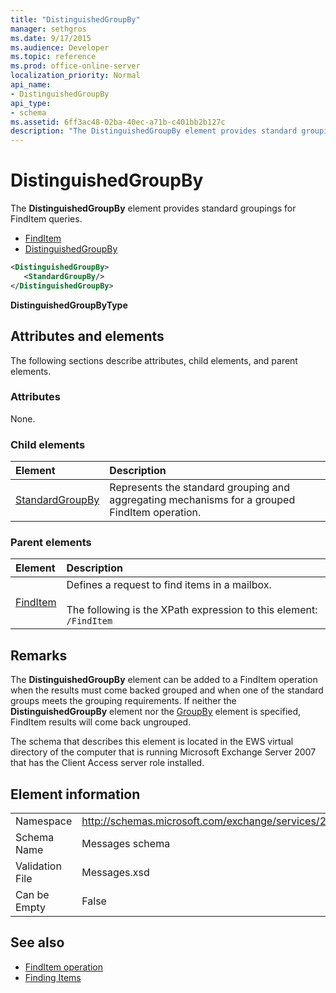 ```yaml
---
title: "DistinguishedGroupBy"
manager: sethgros
ms.date: 9/17/2015
ms.audience: Developer
ms.topic: reference
ms.prod: office-online-server
localization_priority: Normal
api_name:
- DistinguishedGroupBy
api_type:
- schema
ms.assetid: 6ff3ac48-02ba-40ec-a71b-c401bb2b127c
description: "The DistinguishedGroupBy element provides standard groupings for FindItem queries."
---
```


# DistinguishedGroupBy

The **DistinguishedGroupBy** element provides standard groupings for FindItem queries. 
  
- [FindItem](finditem.md) 
- [DistinguishedGroupBy](distinguishedgroupby.md)
  
```xml
<DistinguishedGroupBy>
   <StandardGroupBy/>
</DistinguishedGroupBy>
```

 **DistinguishedGroupByType**
## Attributes and elements

The following sections describe attributes, child elements, and parent elements.
  
### Attributes

None.
  
### Child elements

|**Element**|**Description**|
|:-----|:-----|
|[StandardGroupBy](standardgroupby.md) <br/> |Represents the standard grouping and aggregating mechanisms for a grouped FindItem operation.  <br/> |
   
### Parent elements

|**Element**|**Description**|
|:-----|:-----|
|[FindItem](finditem.md) <br/> |Defines a request to find items in a mailbox.<br/><br/>The following is the XPath expression to this element:  `/FindItem` <br/> |
   
## Remarks

The **DistinguishedGroupBy** element can be added to a FindItem operation when the results must come backed grouped and when one of the standard groups meets the grouping requirements. If neither the **DistinguishedGroupBy** element nor the [GroupBy](groupby.md) element is specified, FindItem results will come back ungrouped. 
  
The schema that describes this element is located in the EWS virtual directory of the computer that is running Microsoft Exchange Server 2007 that has the Client Access server role installed.
  
## Element information

|||
|:-----|:-----|
|Namespace  <br/> |http://schemas.microsoft.com/exchange/services/2006/messages  <br/> |
|Schema Name  <br/> |Messages schema  <br/> |
|Validation File  <br/> |Messages.xsd  <br/> |
|Can be Empty  <br/> |False  <br/> |
   
## See also

- [FindItem operation](finditem-operation.md)
- [Finding Items](http://msdn.microsoft.com/library/63af1f9c-464b-4fca-9ae3-3d60f24ca93c%28Office.15%29.aspx)


